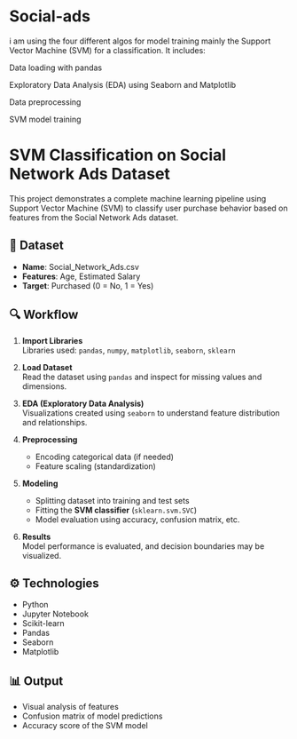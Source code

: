 # Social-ads

 i am using the four different algos for model training mainly the Support Vector Machine (SVM) for a classification. It includes:

Data loading with pandas

Exploratory Data Analysis (EDA) using Seaborn and Matplotlib

Data preprocessing

SVM model training


# SVM Classification on Social Network Ads Dataset

This project demonstrates a complete machine learning pipeline using Support Vector Machine (SVM) to classify user purchase behavior based on features from the Social Network Ads dataset.

## 📁 Dataset

- **Name**: Social_Network_Ads.csv
- **Features**: Age, Estimated Salary
- **Target**: Purchased (0 = No, 1 = Yes)

## 🔍 Workflow

1. **Import Libraries**  
   Libraries used: `pandas`, `numpy`, `matplotlib`, `seaborn`, `sklearn`

2. **Load Dataset**  
   Read the dataset using `pandas` and inspect for missing values and dimensions.

3. **EDA (Exploratory Data Analysis)**  
   Visualizations created using `seaborn` to understand feature distribution and relationships.

4. **Preprocessing**  
   - Encoding categorical data (if needed)
   - Feature scaling (standardization)

5. **Modeling**  
   - Splitting dataset into training and test sets
   - Fitting the **SVM classifier** (`sklearn.svm.SVC`)
   - Model evaluation using accuracy, confusion matrix, etc.

6. **Results**  
   Model performance is evaluated, and decision boundaries may be visualized.

## ⚙️ Technologies

- Python
- Jupyter Notebook
- Scikit-learn
- Pandas
- Seaborn
- Matplotlib

## 📊 Output

- Visual analysis of features
- Confusion matrix of model predictions
- Accuracy score of the SVM model



